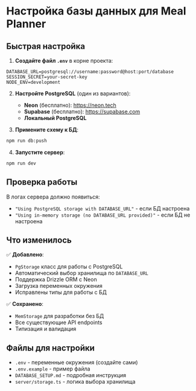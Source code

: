 # Настройка базы данных для Meal Planner

## Быстрая настройка

1. **Создайте файл `.env`** в корне проекта:
```env
DATABASE_URL=postgresql://username:password@host:port/database
SESSION_SECRET=your-secret-key
NODE_ENV=development
```

2. **Настройте PostgreSQL** (один из вариантов):
   - **Neon** (бесплатно): https://neon.tech
   - **Supabase** (бесплатно): https://supabase.com
   - **Локальный PostgreSQL**

3. **Примените схему к БД**:
```bash
npm run db:push
```

4. **Запустите сервер**:
```bash
npm run dev
```

## Проверка работы

В логах сервера должно появиться:
- `"Using PostgreSQL storage with DATABASE_URL"` - если БД настроена
- `"Using in-memory storage (no DATABASE_URL provided)"` - если БД не настроена

## Что изменилось

✅ **Добавлено**:
- `PgStorage` класс для работы с PostgreSQL
- Автоматический выбор хранилища по `DATABASE_URL`
- Поддержка Drizzle ORM с Neon
- Загрузка переменных окружения
- Исправлены типы для работы с БД

✅ **Сохранено**:
- `MemStorage` для разработки без БД
- Все существующие API endpoints
- Типизация и валидация

## Файлы для настройки

- `.env` - переменные окружения (создайте сами)
- `.env.example` - пример файла
- `DATABASE_SETUP.md` - подробная инструкция
- `server/storage.ts` - логика выбора хранилища
